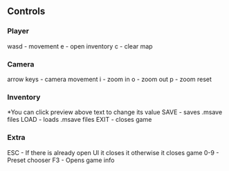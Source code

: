 ## Controls

### Player
wasd - movement
e - open inventory
c - clear map

### Camera
arrow keys - camera movement
i - zoom in
o - zoom out
p - zoom reset

### Inventory
*You can click preview above text to change its value
SAVE - saves .msave files
LOAD - loads .msave files
EXIT - closes game

### Extra
ESC - If there is already open UI it closes it otherwise it closes game
0-9 - Preset chooser
F3 - Opens game info
